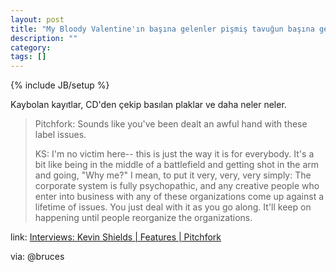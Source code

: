 ```yaml
---
layout: post
title: "My Bloody Valentine'ın başına gelenler pişmiş tavuğun başına gelmemiş(mi)dir? --> Interviews  Kevin Shields"
description: ""
category: 
tags: []
---
```

{% include JB/setup %}

Kaybolan kayıtlar, CD'den çekip basılan plaklar ve daha neler neler.

> Pitchfork: Sounds like you've been dealt an awful hand with these label issues.
> 
> KS: I'm no victim here-- this is just the way it is for everybody. It's a bit like being in the middle of a battlefield and getting shot in the arm and going, "Why me?" I mean, to put it very, very, very simply: The corporate system is fully psychopathic, and any creative people who enter into business with any of these organizations come up against a lifetime of issues. You just deal with it as you go along. It'll keep on happening until people reorganize the organizations.

link: [Interviews: Kevin Shields | Features | Pitchfork](http://pitchfork.com/features/interviews/8809-kevin-shields/)

via: @bruces